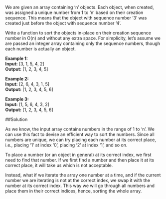 We are given an array containing ‘n’ objects.
Each object, when created, was assigned a unique number from 1 to ‘n’ based on their creation sequence.
This means that the object with sequence number ‘3’ was created just before the object with sequence number ‘4’.

Write a function to sort the objects in-place on their creation sequence number in O(n) and without any extra space.
For simplicity, let’s assume we are passed an integer array containing only the sequence numbers,
though each number is actually an object.

**Example 1:**  
**Input:** [3, 1, 5, 4, 2]  
**Output:** [1, 2, 3, 4, 5]

**Example 2:**  
**Input:** [2, 6, 4, 3, 1, 5]  
**Output:** [1, 2, 3, 4, 5, 6]

**Example 3:**  
**Input:** [1, 5, 6, 4, 3, 2]  
**Output:** [1, 2, 3, 4, 5, 6]

##Solution

As we know, the input array contains numbers in the range of 1 to ‘n’. We can use this fact to devise an efficient way
to sort the numbers. Since all numbers are unique, we can try placing each number at its correct place, i.e., placing ‘1’
at index ‘0’, placing ‘2’ at index ‘1’, and so on.

To place a number (or an object in general) at its correct index, we first need to find that number. If we first find
a number and then place it at its correct place, it will take us which is not acceptable.

Instead, what if we iterate the array one number at a time, and if the current number we are iterating is not at
the correct index, we swap it with the number at its correct index. This way we will go through all numbers and place them
in their correct indices, hence, sorting the whole array.